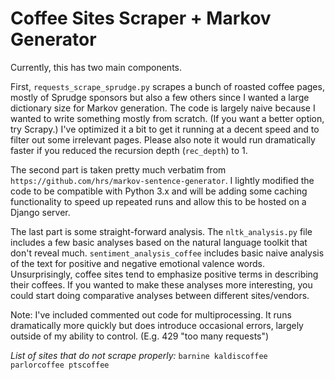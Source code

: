 Coffee Sites Scraper + Markov Generator
=========================
Currently, this has two main components.

First, `requests_scrape_sprudge.py` scrapes a bunch of roasted coffee pages, mostly
of Sprudge sponsors but also a few others since I wanted a large dictionary size
for Markov generation. The code is largely naive because I wanted to write something
mostly from scratch. (If you want a better option, try Scrapy.) I've optimized it
a bit to get it running at a decent speed and to filter out some irrelevant pages.
Please also note it would run dramatically faster if you reduced the recursion depth
(`rec_depth`) to 1.

The second part is taken pretty much verbatim from `https://github.com/hrs/markov-sentence-generator`. I lightly modified the code to
be compatible with Python 3.x and will be adding some caching functionality to speed
up repeated runs and allow this to be hosted on a Django server.

The last part is some straight-forward analysis. The `nltk_analysis.py` file includes a few basic analyses based on the natural language toolkit that don't reveal much. `sentiment_analysis_coffee` includes basic naive analysis of the text for positive and negative emotional valence words. Unsurprisingly, coffee sites tend to emphasize positive terms in describing their coffees. If you wanted to make these analyses more interesting, you could start doing comparative analyses between different sites/vendors.

Note: I've included commented out code for multiprocessing. It runs dramatically
more quickly but does introduce occasional errors, largely outside of my ability
to control. (E.g. 429 "too many requests")

*List of sites that do not scrape properly:*
`barnine
kaldiscoffee
parlorcoffee
ptscoffee`